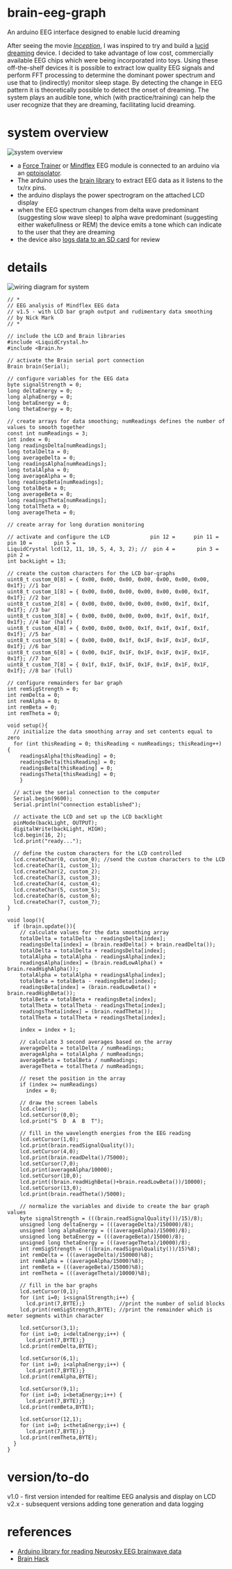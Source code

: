 # brain-eeg-graph
An arduino EEG interface designed to enable lucid dreaming

After seeing the movie [_Inception_](https://www.imdb.com/title/tt1375666/), I was inspired to try and build a [lucid dreaming](https://en.wikipedia.org/wiki/Lucid_dream) device. I decided to take advantage of low cost, commercially available EEG chips which were being incorporated into toys. Using these off-the-shelf devices it is possible to extract low quality EEG signals and perform FFT processing to determine the dominant power spectrum and use that to (indirectly) monitor sleep stage. By detecting the change in EEG pattern  it is theoretically possible to detect the onset of dreaming. The system plays an audible tone, which (with practice/training) can help the user recognize that they are dreaming, facilitating lucid dreaming.

# system overview
![system overview](https://github.com/nickmmark/brain-eeg-graph/blob/master/figures/system_overview.png)

* a [Force Trainer](https://www.amazon.com/Star-Wars-Science-Force-Trainer/dp/B001UZHASY) or [Mindflex](https://www.amazon.com/Mattel-P2639-Mindflex-Game/dp/B001UEUHCG) EEG module is connected to an arduino via an [optoisolator](https://en.wikipedia.org/wiki/Opto-isolator).
* The arduino uses the [brain library](https://github.com/kitschpatrol/Brain) to extract EEG data as it listens to the tx/rx pins. 
* the arduino displays the power spectrogram on the attached LCD display
* when the EEG spectrum changes from delta wave predominant (suggesting slow wave sleep) to alpha wave predominant (suggesting either wakefullness or REM) the device emits a tone which can indicate to the user that they are dreaming
* the device also [logs data to an SD card](https://www.adafruit.com/product/1141) for review

# details
![wiring diagram for system](https://github.com/nickmmark/brain-eeg-graph/blob/master/figures/eeg%20wiring%20diagram.png)

```arduino
// *
// EEG analysis of Mindflex EEG data
// v1.5 - with LCD bar graph output and rudimentary data smoothing
// by Nick Mark
// *

// include the LCD and Brain libraries
#include <LiquidCrystal.h>
#include <Brain.h>

// activate the Brain serial port connection
Brain brain(Serial);

// configure variables for the EEG data
byte signalStrength = 0;
long deltaEnergy = 0;
long alphaEnergy = 0;
long betaEnergy = 0;
long thetaEnergy = 0;

// create arrays for data smoothing; numReadings defines the number of values to smooth together
const int numReadings = 3;
int index = 0;   
long readingsDelta[numReadings];     
long totalDelta = 0;                  
long averageDelta = 0;  
long readingsAlpha[numReadings];     
long totalAlpha = 0;                  
long averageAlpha = 0;  
long readingsBeta[numReadings];     
long totalBeta = 0;                  
long averageBeta = 0;
long readingsTheta[numReadings];     
long totalTheta = 0;                  
long averageTheta = 0;  

// create array for long duration monitoring

// activate and configure the LCD             pin 12 =      pin 11 =       pin 10 =       pin 5 =
LiquidCrystal lcd(12, 11, 10, 5, 4, 3, 2); //  pin 4 =       pin 3 =        pin 2 = 
int backLight = 13;                          

// create the custom characters for the LCD bar-graphs
uint8_t custom_0[8] = { 0x00, 0x00, 0x00, 0x00, 0x00, 0x00, 0x00, 0x1f}; //1 bar
uint8_t custom_1[8] = { 0x00, 0x00, 0x00, 0x00, 0x00, 0x00, 0x1f, 0x1f}; //2 bar
uint8_t custom_2[8] = { 0x00, 0x00, 0x00, 0x00, 0x00, 0x1f, 0x1f, 0x1f}; //3 bar
uint8_t custom_3[8] = { 0x00, 0x00, 0x00, 0x00, 0x1f, 0x1f, 0x1f, 0x1f}; //4 bar (half)
uint8_t custom_4[8] = { 0x00, 0x00, 0x00, 0x1f, 0x1f, 0x1f, 0x1f, 0x1f}; //5 bar
uint8_t custom_5[8] = { 0x00, 0x00, 0x1f, 0x1F, 0x1F, 0x1F, 0x1F, 0x1f}; //6 bar
uint8_t custom_6[8] = { 0x00, 0x1F, 0x1F, 0x1F, 0x1F, 0x1F, 0x1F, 0x1f}; //7 bar
uint8_t custom_7[8] = { 0x1f, 0x1F, 0x1F, 0x1F, 0x1F, 0x1F, 0x1F, 0x1f}; //8 bar (full)

// configure remainders for bar graph
int remSigStrength = 0;
int remDelta = 0;
int remAlpha = 0;
int remBeta = 0;
int remTheta = 0;

void setup(){
  // initialize the data smoothing array and set contents equal to zero
  for (int thisReading = 0; thisReading < numReadings; thisReading++) {
    readingsAlpha[thisReading] = 0;
    readingsDelta[thisReading] = 0;
    readingsBeta[thisReading] = 0;
    readingsTheta[thisReading] = 0;  
    }

  // active the serial connection to the computer
  Serial.begin(9600);
  Serial.println("connection established");
  
  // activate the LCD and set up the LCD backlight
  pinMode(backLight, OUTPUT);
  digitalWrite(backLight, HIGH);
  lcd.begin(16, 2);
  lcd.print("ready...");
  
  // define the custom characters for the LCD controlled
  lcd.createChar(0, custom_0); //send the custom characters to the LCD
  lcd.createChar(1, custom_1);
  lcd.createChar(2, custom_2);
  lcd.createChar(3, custom_3);
  lcd.createChar(4, custom_4);
  lcd.createChar(5, custom_5);
  lcd.createChar(6, custom_6);
  lcd.createChar(7, custom_7); 
}

void loop(){
  if (brain.update()){
    // calculate values for the data smoothing array
    totalDelta = totalDelta - readingsDelta[index];
    readingsDelta[index] = (brain.readDelta() + brain.readDelta());
    totalDelta = totalDelta + readingsDelta[index];
    totalAlpha = totalAlpha - readingsAlpha[index];
    readingsAlpha[index] = (brain.readLowAlpha() + brain.readHighAlpha());
    totalAlpha = totalAlpha + readingsAlpha[index];
    totalBeta = totalBeta - readingsBeta[index];
    readingsBeta[index] = (brain.readLowBeta() + brain.readHighBeta());
    totalBeta = totalBeta + readingsBeta[index];
    totalTheta = totalTheta - readingsTheta[index];
    readingsTheta[index] = (brain.readTheta());
    totalTheta = totalTheta + readingsTheta[index];
    
    index = index + 1;
    
    // calculate 3 second averages based on the array
    averageDelta = totalDelta / numReadings;
    averageAlpha = totalAlpha / numReadings;
    averageBeta = totalBeta / numReadings;
    averageTheta = totalTheta / numReadings;
    
    // reset the position in the array
    if (index >= numReadings)
      index = 0; 
    
    // draw the screen labels
    lcd.clear();
    lcd.setCursor(0,0);
    lcd.print("S  D  A  B  T");
  
    // fill in the wavelength energies from the EEG reading
    lcd.setCursor(1,0);
    lcd.print(brain.readSignalQuality());
    lcd.setCursor(4,0);
    lcd.print(brain.readDelta()/75000);
    lcd.setCursor(7,0);
    lcd.print(averageAlpha/10000);
    lcd.setCursor(10,0);
    lcd.print((brain.readHighBeta()+brain.readLowBeta())/10000);
    lcd.setCursor(13,0);
    lcd.print(brain.readTheta()/5000);
    
    // normalize the variables and divide to create the bar graph values
    byte signalStrength = (((brain.readSignalQuality())/15)/8);
    unsigned long deltaEnergy = (((averageDelta)/150000)/8);
    unsigned long alphaEnergy = (((averageAlpha)/15000)/8);
    unsigned long betaEnergy = (((averageBeta)/15000)/8);
    unsigned long thetaEnergy = (((averageTheta)/10000)/8);
    int remSigStrength = (((brain.readSignalQuality())/15)%8);
    int remDelta = (((averageDelta)/150000)%8);
    int remAlpha = ((averageAlpha/15000)%8);
    int remBeta = (((averageBeta)/15000)%8);
    int remTheta = (((averageTheta)/10000)%8);
    
    // fill in the bar graphs
    lcd.setCursor(0,1);
    for (int i=0; i<signalStrength;i++) {
      lcd.print(7,BYTE);}           //print the number of solid blocks
    lcd.print(remSigStrength,BYTE); //print the remainder which is meter segments within character
    
    lcd.setCursor(3,1);
    for (int i=0; i<deltaEnergy;i++) {
      lcd.print(7,BYTE);}
    lcd.print(remDelta,BYTE); 
    
    lcd.setCursor(6,1);
    for (int i=0; i<alphaEnergy;i++) {
      lcd.print(7,BYTE);}
    lcd.print(remAlpha,BYTE); 
    
    lcd.setCursor(9,1);
    for (int i=0; i<betaEnergy;i++) {
      lcd.print(7,BYTE);}
    lcd.print(remBeta,BYTE); 
    
    lcd.setCursor(12,1);
    for (int i=0; i<thetaEnergy;i++) {
      lcd.print(7,BYTE);}
    lcd.print(remTheta,BYTE); 
  }  
}
```

# version/to-do
v1.0 - first version intended for realtime EEG analysis and display on LCD
v2.x - subsequent versions adding tone generation and data logging

# references
- [Arduino library for reading Neurosky EEG brainwave data](https://github.com/kitschpatrol/Brain)
- [Brain Hack](http://www.frontiernerds.com/brain-hack)
